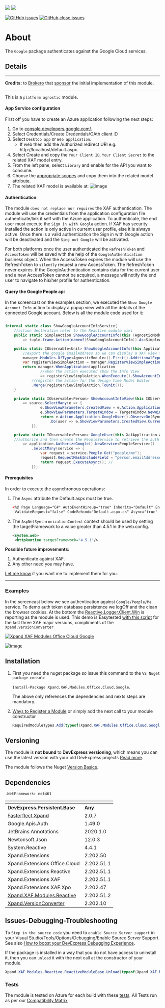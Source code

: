 ![](https://xpandshields.azurewebsites.net/nuget/v/Xpand.XAF.Modules.Office.Cloud.Google.svg?&style=flat) ![](https://xpandshields.azurewebsites.net/nuget/dt/Xpand.XAF.Modules.Office.Cloud.Google.svg?&style=flat)

[![GitHub issues](https://xpandshields.azurewebsites.net/github/issues/eXpandFramework/expand/Office.Cloud.Google.svg)](https://github.com/eXpandFramework/eXpand/issues?utf8=%E2%9C%93&q=is%3Aissue+is%3Aopen+sort%3Aupdated-desc+label%3AStandalone_xaf_modules+label%3AOffice.Cloud.Google) [![GitHub close issues](https://xpandshields.azurewebsites.net/github/issues-closed/eXpandFramework/eXpand/Office.Cloud.Google.svg)](https://github.com/eXpandFramework/eXpand/issues?utf8=%E2%9C%93&q=is%3Aissue+is%3Aclosed+sort%3Aupdated-desc+label%3AStandalone_XAF_Modules+label%3AOffice.Cloud.Google)
# About 

The `Google` package authenticates against the Google Cloud services.

## Details

---

**Credits:** to [Brokero](https://www.brokero.ch/de/startseite/) that [sponsor](https://github.com/sponsors/apobekiaris) the initial implementation of this module.

---

This is a `platform agnostic` module. 

#### App Service configuration

First off you have to create an Azure application following the next steps:

1. Go to [console.developers.google.com/](https://console.developers.google.com/).
2. Select Credentials/Create Credentials/OAth client ID
3. Select `Desktop app` or `Web application`.
   * If web then add the Authorized redirect URI e.g. http://localhost/default.aspx.
5. Select Create and copy the `Your Client ID`, `Your Client Secret` to the related XAF model entry.
7. From the left pane, select `Library` and enable for the API you want to consume.
6. Choose the [appropriate scopes](https://developers.google.com/identity/protocols/oauth2/scopes) and copy them into the related model attribute.
1. The related XAF model is available at:
   ![image](https://user-images.githubusercontent.com/159464/89741475-5723bc80-da9a-11ea-81d4-e8c115a3d8f6.png)


#### Authentication

The module `does not replace nor requires` the XAF authentication. The module will use the credentials from the application configuration file authenticate/link it self with the Azure application. To authenticate, the end user must execute the `Sign in with Google` action. If XAF has security installed the action is only active in current user profile, else it is always active. Once there is a valid authentication the Sign in with Google action will be deactivated and the `Sing out Google` will be activated.

For both platforms once the user authenticated the `RefreshToken` and `AccessToken` will be saved with the help of the `GoogleAuthentication` business object. When the AccessToken expires the module will use the RefreshToken to `silently` request a new AccessToken. The RefreshToken never expires. If the GoogleAuthentication contains data for the current user and a new AccessToken cannot be acquired, a message will notify the end user to navigate to his/her profile for authentication.

#### Query the Google People api

In the screencast on the examples section, we executed the `Show Google Account Info` action to display a popup view with all the details of the connected Google account. Below is all the module code used for it:

```cs

internal static class ShowGoogleAccountInfoService{
	//action declaration refer to the Reactive module wiki
	public static SimpleAction ShowGoogleAccountInfo(this (AgnosticModule, Frame frame) tuple) 
		=> tuple.frame.Action(nameof(ShowGoogleAccountInfo)).As<SimpleAction>();

	public static IObservable<Unit> ShowGoogleAccountInfo(this ApplicationModulesManager manager){
		//export the google EmailAddress so we can display a XAF view for it
		manager.Modules.OfType<AgnosticModule>().First().AdditionalExportedTypes.Add(typeof(EmailAddress));
		var registerViewSimpleAction = manager.RegisterViewSimpleAction(nameof(ShowGoogleAccountInfo)).ActivateInUserDetails().Publish().RefCount(); 
		return manager.WhenApplication(application 
				//when the action executed show the Info View
				=> registerViewSimpleAction.WhenExecute().ShowAccountInfoView().ToUnit())
			//register the action for the design time Model Editor
			.Merge(registerViewSimpleAction.ToUnit());
	}

	private static IObservable<Person> ShowAccountInfoView(this IObservable<SimpleActionExecuteEventArgs> source) 
		=> source.SelectMany(e => {
				e.ShowViewParameters.CreatedView = e.Action.Application.NewView(ViewType.DetailView, typeof(EmailAddress));
				e.ShowViewParameters.TargetWindow = TargetWindow.NewWindow;
				return e.Action.Application.GoogleUser().ObserveOn(SynchronizationContext.Current)
					.Do(user => e.ShowViewParameters.CreatedView.CurrentObject = user.EmailAddresses.First());
			});

	private static IObservable<Person> GoogleUser(this XafApplication application) 
	//authorize and then create the PeopleService to retrieve the auth google Person
		=> application.AuthorizeGoogle().NewService<PeopleService>()
			.SelectMany(service => {
				var request = service.People.Get("people/me");
				request.RequestMaskIncludeField = "person.emailAddresses";
				return request.ExecuteAsync(); //
			});


```

#### Prerequisites

In order to execute the asynchronous operations:

1. The `Async` attribute the Default.aspx must be true.

   ```xml
   <%@ Page Language="C#" AutoEventWireup="true" Inherits="Default" EnableViewState="false"
    ValidateRequest="false" CodeBehind="Default.aspx.cs" Async="true" %>
   ```

2. The `AspNetSynchronizationContext` context should be used by setting the targetFramework to a value greater than 4.5.1 in the web.config.

   ```xml
   <system.web>
    <httpRuntime targetFramework="4.5.1"/>
   ```

**Possible future improvements:**

1. Authenticate against XAF.
1. Any other need you may have.

[Let me know](https://github.com/sponsors/apobekiaris) if you want me to implement them for you.

---

### Examples


In the screencast below we see authentication against `Google/People/Me` service. To demo auth token database persistence we logOff and the clean the browser cookies. At the bottom the [Reactive.Logger.Client.Win](https://github.com/eXpandFramework/DevExpress.XAF/tree/master/src/Modules/Reactive.Logger.Client.Win) is reporting as the module is used. This demo is Easytested [with this script](https://github.com/eXpandFramework/DevExpress.XAF/blob/master/src/Tests/ALL/CommonFiles/GoogleService.cs) for the last three XAF major versions, compliments of the `Xpand.VersionConverter`

<twitter>

[![Xpand XAF Modules Office Cloud Google](https://user-images.githubusercontent.com/159464/89726928-e8f2e180-da28-11ea-96fc-135719a18f46.gif)](https://www.youtube.com/watch?v=-pZjbGUChp0)

</twitter>

[![image](https://user-images.githubusercontent.com/159464/87556331-2fba1980-c6bf-11ea-8a10-e525dda86364.png)](https://www.youtube.com/watch?v=-pZjbGUChp0)




## Installation 
1. First you need the nuget package so issue this command to the `VS Nuget package console` 

   `Install-Package Xpand.XAF.Modules.Office.Cloud.Google`.

    The above only references the dependencies and nexts steps are mandatory.

2. [Ways to Register a Module](https://documentation.devexpress.com/eXpressAppFramework/118047/Concepts/Application-Solution-Components/Ways-to-Register-a-Module)
or simply add the next call to your module constructor
    ```cs
    RequiredModuleTypes.Add(typeof(Xpand.XAF.Modules.Office.Cloud.GoogleModule));
    ```
## Versioning
The module is **not bound** to **DevExpress versioning**, which means you can use the latest version with your old DevExpress projects [Read more](https://github.com/eXpandFramework/XAF/tree/master/tools/Xpand.VersionConverter).

The module follows the Nuget [Version Basics](https://docs.Google.com/en-us/nuget/reference/package-versioning#version-basics).
## Dependencies
`.NetFramework: net461`

|<!-- -->|<!-- -->
|----|----
|**DevExpress.Persistent.Base**|**Any**
|[Fasterflect.Xpand](https://github.com/eXpandFramework/Fasterflect)|2.0.7
 |Google.Apis.Auth|1.49.0
 |JetBrains.Annotations|2020.1.0
 |Newtonsoft.Json|12.0.3
 |System.Reactive|4.4.1
 |Xpand.Extensions|2.202.50
 |Xpand.Extensions.Office.Cloud|2.202.51.1
 |Xpand.Extensions.Reactive|2.202.51.1
 |Xpand.Extensions.XAF|2.202.51.1
 |Xpand.Extensions.XAF.Xpo|2.202.47
 |[Xpand.XAF.Modules.Reactive](https://github.com/eXpandFramework/DevExpress.XAF/tree/master/src/Modules/Xpand.XAF.Modules.Reactive)|2.202.51.2
 |[Xpand.VersionConverter](https://github.com/eXpandFramework/DevExpress.XAF/tree/master/tools/Xpand.VersionConverter)|2.202.10

## Issues-Debugging-Troubleshooting

To `Step in the source code` you need to `enable Source Server support` in your Visual Studio/Tools/Options/Debugging/Enable Source Server Support. See also [How to boost your DevExpress Debugging Experience](https://github.com/eXpandFramework/DevExpress.XAF/wiki/How-to-boost-your-DevExpress-Debugging-Experience#1-index-the-symbols-to-your-custom-devexpresss-installation-location).

If the package is installed in a way that you do not have access to uninstall it, then you can `unload` it with the next call at the constructor of your module.
```cs
Xpand.XAF.Modules.Reactive.ReactiveModuleBase.Unload(typeof(Xpand.XAF.Modules.Office.Cloud.Google.Office.Office.Cloud.GoogleModule))
```

### Tests
The module is tested on Azure for each build with these [tests](https://github.com/eXpandFramework/Packages/tree/master/src/Tests/Xpand.XAF.s.Office.Office.Cloud.Google.Office.Office.Cloud.Google). 
All Tests run as per our [Compatibility Matrix](https://github.com/eXpandFramework/DevExpress.XAF#compatibility-matrix)

